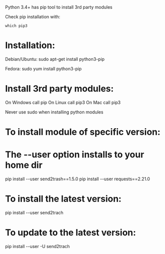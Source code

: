 Python 3.4+ has pip tool to install 3rd party modules

Check pip installation with:
```
which pip3
```

Installation:
============
Debian/Ubuntu:
sudo apt-get install python3-pip

Fedora:
sudo yum install python3-pip


Install 3rd party modules:
=========================
On Windows call pip
On Linux call pip3
On Mac call pip3

Never use sudo when installing python modules

# To install module of specific version:
# The --user option installs to your home dir
pip install --user send2trash==1.5.0
pip install --user requests==2.21.0

# To install the latest version:
pip install --user send2trach

# To update to the latest version:
pip install --user -U send2trach